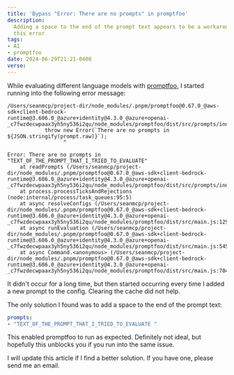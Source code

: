 ```yaml
---
title: 'Bypass "Error: There are no prompts" in promptfoo'
description:
  Adding a space to the end of the prompt text appears to be a workaround for
  this error
tags:
- AI
- promptfoo
date: 2024-06-29T21:21-0400
verse:
---
```


While evaluating different language models with
[promptfoo](https://promptfoo.com/), I started running into the following error
message:

```
/Users/seanmcp/project-dir/node_modules/.pnpm/promptfoo@0.67.0_@aws-sdk+client-bedrock-runtime@3.606.0_@azure+identity@4.3.0_@azure+openai-_c7fwzdecwpaax3yh5ny536i2qu/node_modules/promptfoo/dist/src/prompts/index.js:136
            throw new Error(`There are no prompts in ${JSON.stringify(prompt.raw)}`);
                  ^

Error: There are no prompts in "TEXT_OF_THE_PROMPT_THAT_I_TRIED_TO_EVALUATE"
    at readPrompts (/Users/seanmcp/project-dir/node_modules/.pnpm/promptfoo@0.67.0_@aws-sdk+client-bedrock-runtime@3.606.0_@azure+identity@4.3.0_@azure+openai-_c7fwzdecwpaax3yh5ny536i2qu/node_modules/promptfoo/dist/src/prompts/index.js:136:19)
    at process.processTicksAndRejections (node:internal/process/task_queues:95:5)
    at async resolveConfigs (/Users/seanmcp/project-dir/node_modules/.pnpm/promptfoo@0.67.0_@aws-sdk+client-bedrock-runtime@3.606.0_@azure+identity@4.3.0_@azure+openai-_c7fwzdecwpaax3yh5ny536i2qu/node_modules/promptfoo/dist/src/main.js:129:27)
    at async runEvaluation (/Users/seanmcp/project-dir/node_modules/.pnpm/promptfoo@0.67.0_@aws-sdk+client-bedrock-runtime@3.606.0_@azure+identity@4.3.0_@azure+openai-_c7fwzdecwpaax3yh5ny536i2qu/node_modules/promptfoo/dist/src/main.js:545:48)
    at async Command.<anonymous> (/Users/seanmcp/project-dir/node_modules/.pnpm/promptfoo@0.67.0_@aws-sdk+client-bedrock-runtime@3.606.0_@azure+identity@4.3.0_@azure+openai-_c7fwzdecwpaax3yh5ny536i2qu/node_modules/promptfoo/dist/src/main.js:704:9)
```

It didn't occur for a long time, but then started occurring every time I added a
new prompt to the config. Clearing the cache did not help.

The only solution I found was to add a space to the end of the prompt text:

```yaml
prompts:
- "TEXT_OF_THE_PROMPT_THAT_I_TRIED_TO_EVALUATE "
```

This enabled promptfoo to run as expected. Definitely not ideal, but hopefully
this unblocks you if you run into the same issue.

I will update this article if I find a better solution. If you have one, please
send me an email.
